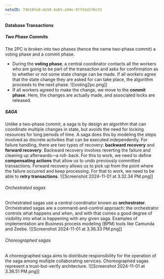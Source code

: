 ```yaml
---
noteID: 74618fe8-de58-4a65-a94e-9ffd1d1f0c53
---
```

#### Database Transactions

##### Two Phase Commits
The 2PC is broken into two phases (hence the name two-phase commit) a voting phase and a commit phase.
-  During the **voting phase**, a central coordinator contacts all the workers who are going to be part of the transaction and asks for confirmation as to whether or not some state change can be made. If all workers agree that the state change they are asked for can take place, the algorithm proceeds to the next phase.
![[voting2pc.png]]
- If all workers agreed to make the change, we move to the **commit phase**. Here, the changes are actually made, and associated locks are released.


##### SAGA
Unlike a two-phase commit, a saga is by design an algorithm that can coordinate multiple changes in state, but avoids the need for locking resources for long periods of time. A saga does this by modeling the steps involved as discrete activities that can be executed independently. For failure handling, there are two types of recovery: **backward recovery** and **forward recovery**. Backward recovery involves reverting the failure and cleaning up afterwards—a roll‐ back. For this to work, we need to define **compensating actions** that allow us to undo previously committed transactions. Forward recovery allows us to pick up from the point where the failure occurred and keep processing. For that to work, we need to be able to **retry transactions**.
![[Screenshot 2024-11-01 at 3.32.34 PM.png]]

###### Orchestrated sagas
Orchestrated sagas use a central coordinator known as **orchestrator**. Orchestrated sagas are a command-and-control approach: the orchestrator controls what happens and when, and with that comes a good degree of visibility into what is happening with any given saga. Examples of implementation are  Business process modeling (BPM) tools like Camunda and Zeebe.
![[Screenshot 2024-11-01 at 3.36.33 PM.png]]

###### Choreographed sagas
A choreographed saga aims to distribute responsibility for the operation of the saga among multiple collaborating services. Choreographed sagas represent a trust-but-verify architecture. 
![[Screenshot 2024-11-01 at 3.36.51 PM.png]]



